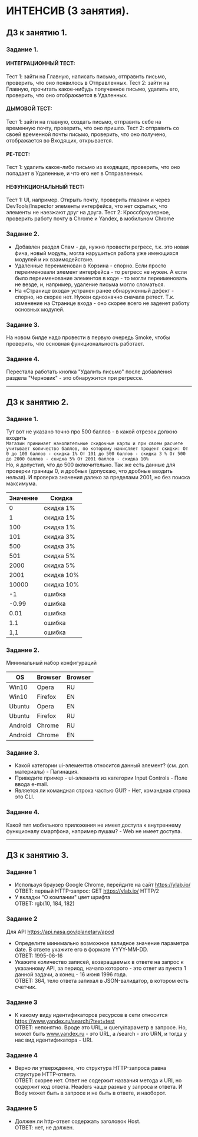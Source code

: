 # ИНТЕНСИВ (3 занятия).

## ДЗ к занятию 1.
### Задание 1.
#### ИНТЕГРАЦИОННЫЙ ТЕСТ:
Тест 1: зайти на Главную, написать письмо, отправить письмо, проверить, что оно появилось в Отправленных.
Тест 2: зайти на Главную, прочитать какое-нибудь полученное письмо, удалить его, проверить, что оно отображается в Удаленных.
#### ДЫМОВОЙ ТЕСТ:
Тест 1: зайти на главную, создать письмо, отправить себе на временную почту, проверить, что оно пришло.
Тест 2: отправить со своей временной почты письмо, проверить, что оно получено, отображается во Входящих, открывается.
#### РЕ-ТЕСТ:
Тест 1: удалить какое-либо письмо из входящих, проверить, что оно попадает в Удаленные, и что его нет в Отправленных.
#### НЕФУНКЦИОНАЛЬНЫЙ ТЕСТ:
Тест 1: UI, например. Открыть почту, проверить глазами и через DevTools/Inspector элементы интерфейса, что нет скрытых, что элементы не наезжают друг на друга.
Тест 2: Кроссбраузерное, проверить работу почту в Chrome и Yandex, в мобильном Chrome

### Задание 2.
- Добавлен раздел Спам - да, нужно провести регресс, т.к. это новая фича, новый модуль, могла нарушиться работа уже имеющихся модулей и их взаимодействие.
- Удаленные переименован в Корзина - спорно. Если просто переименовали элемент интерфейса - то регресс не нужен. А если было переименование элементов в коде - то могли переименовать не везде, и, например, удаление письма могло сломаться.
- На «Странице входа» устранен ранее обнаруженный дефект - спорно, но скорее нет. Нужен однозначно сначала ретест. Т.к. изменение на Странице входа - оно скорее всего не заденет работу основных модулей.

### Задание 3.
На новом билде надо провести в первую очередь Smoke, чтобы проверить, что основная функциональность работает.

### Задание 4.
Перестала работать кнопка "Удалить письмо" после добавления раздела "Черновик" - это обнаружится при регрессе.

---
## ДЗ к занятию 2.
### Задание 1.
Тут вот не указано точно про 500 баллов - в какой отрезок должно входить   
```Магазин принимает накопительные скидочные карты и при своем расчете учитывает количество баллов, по которому начисляет процент скидки: От 0 до 100 баллов - скидка 1% От 101 до 500 баллов - скидка 3 % От 500 до 2000 баллов - скидка 5% От 2001 баллов - скидка 10%```   
Но, я допустил, что до 500 включительно. Так же есть данные для проверки границы 0, и дробных (допускаю, что дробные вводить нельзя). И проверка значения далеко за пределами 2001, но без поиска максимума.

| Значение  | Скидка |
| ------------- | ------------- |
| 0 | скидка 1%  |
| 1 | скидка 1%  |
| 100 | скидка 1%  |
| 101 | скидка 3%  |
| 500 | скидка 3%  |
| 501 | скидка 5%  |
| 2000 | скидка 5%  |
| 2001 | скидка 10%  |
| 10000 | скидка 10%  |
| -1 | ошибка  |
| -0.99 | ошибка  |
| 0.01 | ошибка  |
| 1.1 | ошибка  |
| 1,1 | ошибка  |

### Задание 2.
Минимальный набор конфигураций   

| OS  | Browser | Browser |
| ------------- | ------------- | ------------- |
| Win10 | Opera  | RU  | 
| Win10 | Firefox  | EN  |
| Ubuntu | Opera  | EN  |
| Ubuntu | Firefox  | RU  |
| Android | Chrome  | RU  |
| Android | Chrome  | EN  |

### Задание 3.
- Какой категории ui-элементов относится данный элемент? (см. доп. материалы) - Пагинация.  
- Приведите пример - ui-элемента из категории Input Controls - Поле ввода e-mail.
- Является ли командная строка частью GUI? - Нет, командная строка это CLI.   

### Задание 4.   
Какой тип мобильного приложения не имеет доступа к внутреннему функционалу смартфона, например пушам? - Web не имеет доступа.

---
## ДЗ к занятию 3.
### Задание 1
- Используя браузер Google Chrome, перейдите на сайт https://ylab.io/   
ОТВЕТ: первый HTTP-запрос: GET https://ylab.io/ HTTP/2
- У вкладки "О компании" цвет шрифта   
ОТВЕТ: rgb(10, 184, 182)

### Задание 2
Для API https://api.nasa.gov/planetary/apod
- Определите минимально возможное валидное значение параметра date. В ответе укажите его в формате YYYY-MM-DD.   
ОТВЕТ: 1995-06-16
- Укажите количество записей, возвращаемых в ответе на запрос к указанному API, за период, начало которого - это ответ из пункта 1 данной задачи, а конец - 16 июня 1996 года.   
ОТВЕТ: 364, тело ответа запихал в JSON-валидатор, в котором есть счетчик.

### Задание 3
- К какому виду идентификаторов ресурсов в сети относится https://www.yandex.ru/search/?text=test   
ОТВЕТ: непонятно. Вроде это URL, и query/параметр в запросе. Но, может быть www.yandex.ru - это URL, а /search - это URN, и тогда у нас вид идентификатора - URI.

### Задание 4
- Верно ли утверждение, что структура HTTP-запроса равна структуре HTTP-ответа.   
ОТВЕТ: скорее нет. Ответ не содержит названия метода и URI, но содержит код ответа. Headers чаще разные у запроса и ответа. И Body может быть в запросе и не быть в ответе, и наоборот.

### Задание 5
- Должен ли http-ответ содержать заголовок Host.   
ОТВЕТ: нет, не должен.

